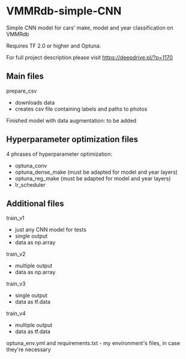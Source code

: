 # VMMRdb-simple-CNN
Simple CNN model for cars' make, model and year classification on VMMRdb

Requires TF 2.0 or higher and Optuna.

For full project description please visit https://deepdrive.pl/?p=1170

## Main files
prepare_csv
 - downloads data
 - creates csv file containing labels and paths to photos
 
Finished model with data augmentation: to be added
 
## Hyperparameter optimization files
4 phrases of hyperparameter optimization:
 - optuna_conv
 - optuna_dense_make (must be adapted for model and year layers)
 - optuna_reg_make (must be adapted for model and year layers)
 - lr_scheduler
 
## Additional files
train_v1
 - just any CNN model for tests
 - single output
 - data as np.array

train_v2
 - multiple output
 - data as np.array
 
train_v3
 - single output
 - data as tf.data
 
train_v4
 - multiple output
 - data as tf.data
 
optuna_env.yml and requirements.txt - my environment's files, in case they're necessary
